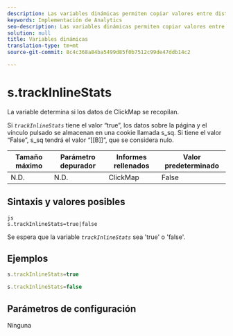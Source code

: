 ```yaml
---
description: Las variables dinámicas permiten copiar valores entre distintas variables sin necesidad de escribir varias veces los valores completos en las solicitudes de imagen del sitio.
keywords: Implementación de Analytics
seo-description: Las variables dinámicas permiten copiar valores entre distintas variables sin necesidad de escribir varias veces los valores completos en las solicitudes de imagen del sitio.
solution: null
title: Variables dinámicas
translation-type: tm+mt
source-git-commit: 8c4c368a84ba5499d85f0b7512c99de47ddb14c2

---
```



# s.trackInlineStats

La variable determina si los datos de ClickMap se recopilan.

Si *`trackInlineStats`* tiene el valor “true”, los datos sobre la página y el vínculo pulsado se almacenan en una cookie llamada s_sq. Si tiene el valor “False”, s_sq tendrá el valor “[[B]]”, que se considera nulo.

| Tamaño máximo | Parámetro depurador | Informes rellenados | Valor predeterminado |
|---|---|---|---|
| N.D. | N.D. | ClickMap | False |

## Sintaxis y valores posibles

```
js
s.trackInlineStats=true|false
```

Se espera que la variable *`trackInlineStats`* sea 'true' o 'false'.

## Ejemplos

```js
s.trackInlineStats=true
```

```js
s.trackInlineStats=false
```

## Parámetros de configuración

Ninguna
